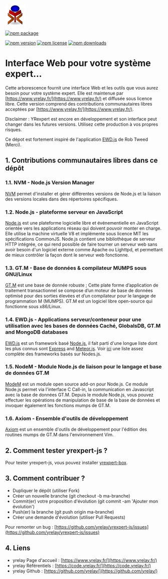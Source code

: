 ![yrexpert_logo.png](./images/yrexpert_logo.png)

[![npm package](https://nodei.co/npm/yrexpert-js.png?downloads=true&downloadRank=true&stars=true)](https://nodei.co/npm/yrexpert-js/)

[![npm version][npm-image]][npm-url]
[![npm license][license-image]][npm-url]
[![npm downloads][downloads-image]][downloads-url]

# Interface Web pour votre système expert...

Cette arborescence fournit une interface Web et les outils que vous aurez besoin pour votre système expert. Elle est maintenue par [https://www.yrelay.fr/](https://www.yrelay.fr/) et diffusée sous licence libre. Cette version comprend des contributions communautaires libres acceptées par [https://www.yrelay.fr/](https://www.yrelay.fr/).

Disclaimer : YRexpert est encore en développement et son interface peut changer dans les futures versions. Utilisez cette production à vos propres risques.

Ce dépot est fortement inspiré de l'application [EWD.js](http://www.mgateway.com/) de Rob Tweed (Merci).

## 1. Contributions communautaires libres dans ce dépôt

### 1.1. NVM - Node.js Version Manager

[NVM](https://github.com/creationix/nvm) permet d'installer et gérer différentes versions de Node.js et la liaison des versions locales dans des répertoires spécifiques.

### 1.2. Node.js - plateforme serveur en JavaScript

[Node.js](https://nodejs.org/) est une plateforme logicielle libre et événementielle en JavaScript orientée vers les applications réseau qui doivent pouvoir monter en charge. Elle utilise la machine virtuelle V8 et implémente sous licence MIT les spécifications CommonJS. Node.js contient une bibliothèque de serveur HTTP intégrée, ce qui rend possible de faire tourner un serveur web sans avoir besoin d'un logiciel externe comme Apache ou Lighttpd, et permettant de mieux contrôler la façon dont le serveur web fonctionne.

### 1.3. GT.M - Base de données & compilateur MUMPS sous GNU/Linux

[GT.M](https://sourceforge.net/projects/fis-gtm/) est une base de donnée robuste ; Cette plate forme d’application de traitement transactionnel se compose d’un moteur de base de données optimisé pour des sorties élevées et d’un compilateur pour le langage de programmation M (MUMPS). GT.M est un logiciel libre open-source qui fonctionne sous x86/Linux.

### 1.4. EWD.js - Applications serveur/conteneur pour une utilisation avec les bases de données Caché, GlobalsDB, GT.M and MongoDB databases

[EWD.js](http://www.mgateway.com/) est un framework basé [Node.js](https://nodejs.org/), il fait parti d'une longue liste dont les plus connus sont [Express](http://expressjs.com/) and [Meteor.js](https://www.meteor.com/).  Voir [ici](http://nodeframework.com/#mvc) une liste assez complète des frameworks basés sur Nodes.js.

### 1.5. NodeM - Module Node.js de liaison pour le langage et base de données GT.M

[ModeM](https://github.com/dlwicksell/nodem) est un module open source add-on pour Node.js. Ce module Node.js permet via l'interface C Call-in, la communication en Javascript avec la base de données GT.M. Depuis le module Node.js, vous pouvez effectuer les opérations de manipulation de base de la base de données et invoquer également les fonctions mumps de GT.M. 

### 1.6. Axiom - Ensemble d'outils de développement

[Axiom](https://github.com/dlwicksell/axiom) est un ensemble d'outils de développement pour l'édition des routines mumps de GT.M dans l'environnement Vim.

## 2. Comment tester yrexpert-js ?

Pour tester yrexpert-js, vous pouvez installer [yrexpert-box](https://github.com/yrelay/yrexpert-box).

## 3. Comment contribuer ?

* Dupliquer le dépôt (utiliser Fork)
* Créer un nouvelle branche (git checkout -b ma-branche)
* Commit(er) votre proposition d'évolution (git commit -am 'Ajouter mon évolution')
* Push(er) la branche (git push origin ma-branche)
* Créer une demande d'évolution (utiliser Pull Requests)

Pour remonter un bug : [https://github.com/yrelay/yrexpert-js/issues](https://github.com/yrelay/yrexpert-js/issues)

## 4. Liens

* yrelay Page d'accueil : [https://www.yrelay.fr/](https://www.yrelay.fr/)
* yrelay Référentiels : [https://code.yrelay.fr/](https://code.yrelay.fr/)
* yrelay Github : [https://github.com/yrelay/](https://github.com/yrelay/)

[npm-image]: https://img.shields.io/npm/v/yrexpert-js.svg
[license-image]: https://img.shields.io/npm/l/yrexpert-js.svg
[npm-url]: https://npmjs.org/package/yrexpert-js

[downloads-image]: https://img.shields.io/npm/dm/yrexpert-js.svg
[downloads-url]: https://npmjs.org/package/yrexpert-js


